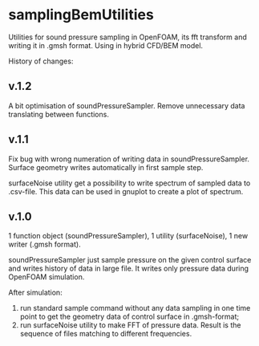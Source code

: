 # samplingBemUtilities

Utilities for sound pressure sampling in OpenFOAM, its fft transform and writing it in .gmsh format.
Using in hybrid CFD/BEM model.

History of changes:

v.1.2
-----

A bit optimisation of soundPressureSampler. Remove unnecessary data translating between functions.


v.1.1
-----

Fix bug with wrong numeration of writing data in soundPressureSampler.
Surface geometry writes automatically in first sample step.

surfaceNoise utility get a possibility to write spectrum of sampled data to .csv-file.
This data can be used in gnuplot to create a plot of spectrum. 


v.1.0
-----

1 function object (soundPressureSampler), 1 utility (surfaceNoise), 1 new writer (.gmsh format).

soundPressureSampler just sample pressure on the given control surface and writes history of data in large file. It writes only pressure data during OpenFOAM simulation.

After simulation:
1) run standard sample command without any data sampling in one time point to get the geometry data of control surface in .gmsh-format;
2) run surfaceNoise utility to make FFT of pressure data. Result is the sequence of files matching to different frequencies.


